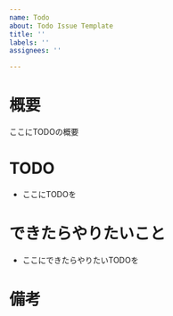 ```yaml
---
name: Todo
about: Todo Issue Template
title: ''
labels: ''
assignees: ''

---
```


# 概要
ここにTODOの概要

# TODO
- ここにTODOを

# できたらやりたいこと
- ここにできたらやりたいTODOを

# 備考
